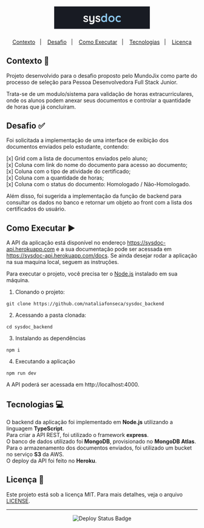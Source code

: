 <h1 align="center">
  <img src="public/images/logo.png" width="50%" />
</h1>

<p align="center">
  <a href="#contexto-">Contexto</a>&nbsp;&nbsp;&nbsp;|&nbsp;&nbsp;&nbsp;
  <a href="#desafio-">Desafio</a>&nbsp;&nbsp;&nbsp;|&nbsp;&nbsp;&nbsp;
  <a href="#como-executar-%EF%B8%8F">Como Executar</a>&nbsp;&nbsp;&nbsp;|&nbsp;&nbsp;&nbsp;
  <a href="#tecnologias-">Tecnologias</a>&nbsp;&nbsp;&nbsp;|&nbsp;&nbsp;&nbsp;
  <a href="#licença-">Licença</a>
</p>

## Contexto 📝

Projeto desenvolvido para o desafio proposto pelo MundoJix como parte do processo de seleção para Pessoa Desenvolvedora Full Stack Junior.

Trata-se de um modulo/sistema para validação de horas extracurriculares, onde os alunos podem anexar seus documentos e controlar a quantidade de horas que já concluíram.

## Desafio ✅

Foi solicitada a implementação de uma interface de exibição dos documentos enviados pelo estudante, contendo:

[x] Grid com a lista de documentos enviados pelo aluno;  
[x] Coluna com link do nome do documento para acesso ao documento;  
[x] Coluna com o tipo de atividade do certificado;  
[x] Coluna com a quantidade de horas;  
[x] Coluna com o status do documento: Homologado / Não-Homologado.  

Além disso, foi sugerida a implementação da função de backend para consultar os dados no banco e retornar um objeto ao front com a lista dos certificados do usuário.

## Como Executar ▶️

A API da aplicação está disponível no endereço https://sysdoc-api.herokuapp.com e a sua documentação pode ser acessada em https://sysdoc-api.herokuapp.com/docs. Se ainda desejar rodar a aplicação na sua maquina local, seguem as instruções.

Para executar o projeto, você precisa ter o [Node.js](https://nodejs.org) instalado em sua máquina.

1. Clonando o projeto:
```
git clone https://github.com/nataliafonseca/sysdoc_backend
```
2. Acessando a pasta clonada:
```
cd sysdoc_backend
```
3. Instalando as dependências
```
npm i
```
4. Executando a aplicação
```
npm run dev
```

A API poderá ser acessada em http://localhost:4000.

## Tecnologias 💻

O backend da aplicação foi implementado em **Node.js** utilizando a linguagem **TypeScript**.  
Para criar a API REST, foi utilizado o framework **express**.  
O banco de dados utilizado foi **MongoDB**, provisionado no **MongoDB Atlas**.  
Para o armazenamento dos documentos enviados, foi utilizado um bucket no serviço **S3** da AWS.  
O deploy da API foi feito no **Heroku**.  

## Licença 📃

Este projeto está sob a licença MIT. Para mais detalhes, veja o arquivo [LICENSE](LICENSE).

---
<div align="center">

![Deploy Status Badge](https://img.shields.io/github/deployments/nataliafonseca/sysdoc_backend/sysdoc-api?label=heroku&logo=heroku&style=for-the-badge)

</div>
